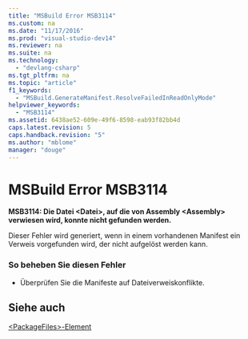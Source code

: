 ```yaml
---
title: "MSBuild Error MSB3114"
ms.custom: na
ms.date: "11/17/2016"
ms.prod: "visual-studio-dev14"
ms.reviewer: na
ms.suite: na
ms.technology: 
  - "devlang-csharp"
ms.tgt_pltfrm: na
ms.topic: "article"
f1_keywords: 
  - "MSBuild.GenerateManifest.ResolveFailedInReadOnlyMode"
helpviewer_keywords: 
  - "MSB3114"
ms.assetid: 6438ae52-609e-49f6-8598-eab93f82bb4d
caps.latest.revision: 5
caps.handback.revision: "5"
ms.author: "mblome"
manager: "douge"
---
```

# MSBuild Error MSB3114
**MSB3114: Die Datei \<Datei\>, auf die von Assembly \<Assembly\> verwiesen wird, konnte nicht gefunden werden.**  
  
 Dieser Fehler wird generiert, wenn in einem vorhandenen Manifest ein Verweis vorgefunden wird, der nicht aufgelöst werden kann.  
  
### So beheben Sie diesen Fehler  
  
-   Überprüfen Sie die Manifeste auf Dateiverweiskonflikte.  
  
## Siehe auch  
 [\<PackageFiles\>\-Element](../Topic/%3CPackageFiles%3E%20Element%20\(Bootstrapper\).md)